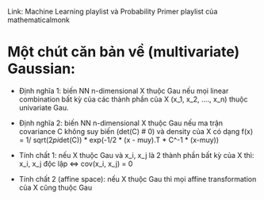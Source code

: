 Link: Machine Learning playlist và Probability Primer playlist của mathematicalmonk

# Một chút căn bản về (multivariate) Gaussian:

- Định nghĩa 1: biến NN n-dimensional X thuộc Gau nếu mọi linear combination bất kỳ của các thành phần của X (x_1, x_2, ...., x_n) thuộc
univariate Gau.
- Định nghĩa 2: biến NN n-dimensional X thuộc Gau nếu ma trận covariance C không suy biến (det(C) # 0) và density của X có dạng
    f(x) = 1/ sqrt(2*pi*det(C)) * exp(-1/2 * (x - muy).T * C^-1 * (x-muy))
    
- Tính chất 1: nếu X thuộc Gau và x_i, x_j là 2 thành phần bất kỳ của X thì: x_i, x_j độc lập <=> cov(x_i, x_j) = 0
- Tính chất 2 (affine space): nếu X thuộc Gau thì mọi affine transformation của X cũng thuộc Gau
